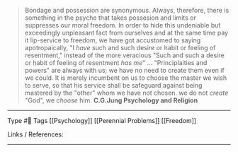 





>Bondage and possession are synonymous. Always, therefore, there is something in the psyche that takes possesion and limits or suppresses our moral freedom. In order to hide this undeniable but exceedingly unpleasant fact from ourselves and at the same time pay it lip-service to freedom, we have got accustomed to saying apotropaically, "I _have_ such and such desire or habit or feeling of resentment," instead of the more veracious "Such and such a desire or habit of feeling of resentment _has me_"
>...
"Principlaities and powers" are always with us; we have no need to create them even if we could. It is merely incumbent on us to choose the master we wish to serve, so that his service shall be safeguard against being mastered by the "other" whom we have not chosen. we do not _create_ "God", we _choose_ him.
**C.G.Jung Psychology and Religion**



---
Type #🌱 
Tags [[Psychology]] [[Perennial Problems]] [[Freedom]]

Links / References:


---